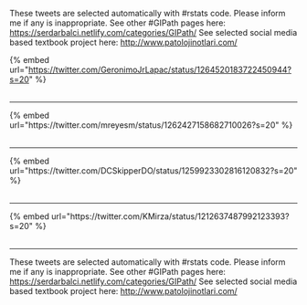 

These tweets are selected automatically with #rstats code. Please inform me if any is inappropriate.
See other #GIPath pages here: https://serdarbalci.netlify.com/categories/GIPath/ 
See selected social media based textbook project here: http://www.patolojinotlari.com/

{% embed url="https://twitter.com/GeronimoJrLapac/status/1264520183722450944?s=20" %}<br>
<br>
<hr>
{% embed url="https://twitter.com/mreyesm/status/1262427158682710026?s=20" %}<br>
<br>
<hr>
{% embed url="https://twitter.com/DCSkipperDO/status/1259923302816120832?s=20" %}<br>
<br>
<hr>
{% embed url="https://twitter.com/KMirza/status/1212637487992123393?s=20" %}<br>
<br>
<hr>


These tweets are selected automatically with #rstats code. Please inform me if any is inappropriate.
See other #GIPath pages here: https://serdarbalci.netlify.com/categories/GIPath/ 
See selected social media based textbook project here: http://www.patolojinotlari.com/
